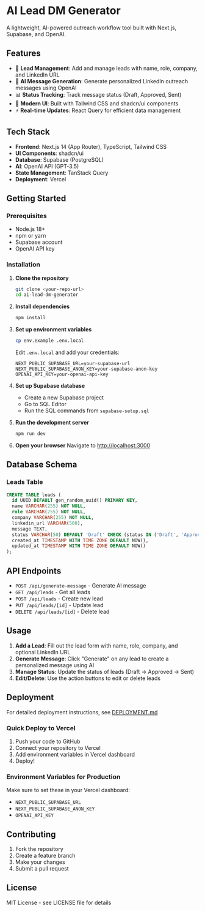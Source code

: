# AI Lead DM Generator

A lightweight, AI-powered outreach workflow tool built with Next.js, Supabase, and OpenAI.

## Features

- 📝 **Lead Management**: Add and manage leads with name, role, company, and LinkedIn URL
- 🤖 **AI Message Generation**: Generate personalized LinkedIn outreach messages using OpenAI
- 📊 **Status Tracking**: Track message status (Draft, Approved, Sent)
- 🎨 **Modern UI**: Built with Tailwind CSS and shadcn/ui components
- ⚡ **Real-time Updates**: React Query for efficient data management

## Tech Stack

- **Frontend**: Next.js 14 (App Router), TypeScript, Tailwind CSS
- **UI Components**: shadcn/ui
- **Database**: Supabase (PostgreSQL)
- **AI**: OpenAI API (GPT-3.5)
- **State Management**: TanStack Query
- **Deployment**: Vercel

## Getting Started

### Prerequisites

- Node.js 18+ 
- npm or yarn
- Supabase account
- OpenAI API key

### Installation

1. **Clone the repository**
   ```bash
   git clone <your-repo-url>
   cd ai-lead-dm-generator
   ```

2. **Install dependencies**
   ```bash
   npm install
   ```

3. **Set up environment variables**
   ```bash
   cp env.example .env.local
   ```
   
   Edit `.env.local` and add your credentials:
   ```env
   NEXT_PUBLIC_SUPABASE_URL=your-supabase-url
   NEXT_PUBLIC_SUPABASE_ANON_KEY=your-supabase-anon-key
   OPENAI_API_KEY=your-openai-api-key
   ```

4. **Set up Supabase database**
   - Create a new Supabase project
   - Go to SQL Editor
   - Run the SQL commands from `supabase-setup.sql`

5. **Run the development server**
   ```bash
   npm run dev
   ```

6. **Open your browser**
   Navigate to [http://localhost:3000](http://localhost:3000)

## Database Schema

### Leads Table
```sql
CREATE TABLE leads (
  id UUID DEFAULT gen_random_uuid() PRIMARY KEY,
  name VARCHAR(255) NOT NULL,
  role VARCHAR(255) NOT NULL,
  company VARCHAR(255) NOT NULL,
  linkedin_url VARCHAR(500),
  message TEXT,
  status VARCHAR(50) DEFAULT 'Draft' CHECK (status IN ('Draft', 'Approved', 'Sent')),
  created_at TIMESTAMP WITH TIME ZONE DEFAULT NOW(),
  updated_at TIMESTAMP WITH TIME ZONE DEFAULT NOW()
);
```

## API Endpoints

- `POST /api/generate-message` - Generate AI message
- `GET /api/leads` - Get all leads
- `POST /api/leads` - Create new lead
- `PUT /api/leads/[id]` - Update lead
- `DELETE /api/leads/[id]` - Delete lead

## Usage

1. **Add a Lead**: Fill out the lead form with name, role, company, and optional LinkedIn URL
2. **Generate Message**: Click "Generate" on any lead to create a personalized message using AI
3. **Manage Status**: Update the status of leads (Draft → Approved → Sent)
4. **Edit/Delete**: Use the action buttons to edit or delete leads

## Deployment

For detailed deployment instructions, see [DEPLOYMENT.md](./DEPLOYMENT.md)

### Quick Deploy to Vercel

1. Push your code to GitHub
2. Connect your repository to Vercel
3. Add environment variables in Vercel dashboard
4. Deploy!

### Environment Variables for Production

Make sure to set these in your Vercel dashboard:
- `NEXT_PUBLIC_SUPABASE_URL`
- `NEXT_PUBLIC_SUPABASE_ANON_KEY`
- `OPENAI_API_KEY`

## Contributing

1. Fork the repository
2. Create a feature branch
3. Make your changes
4. Submit a pull request

## License

MIT License - see LICENSE file for details
